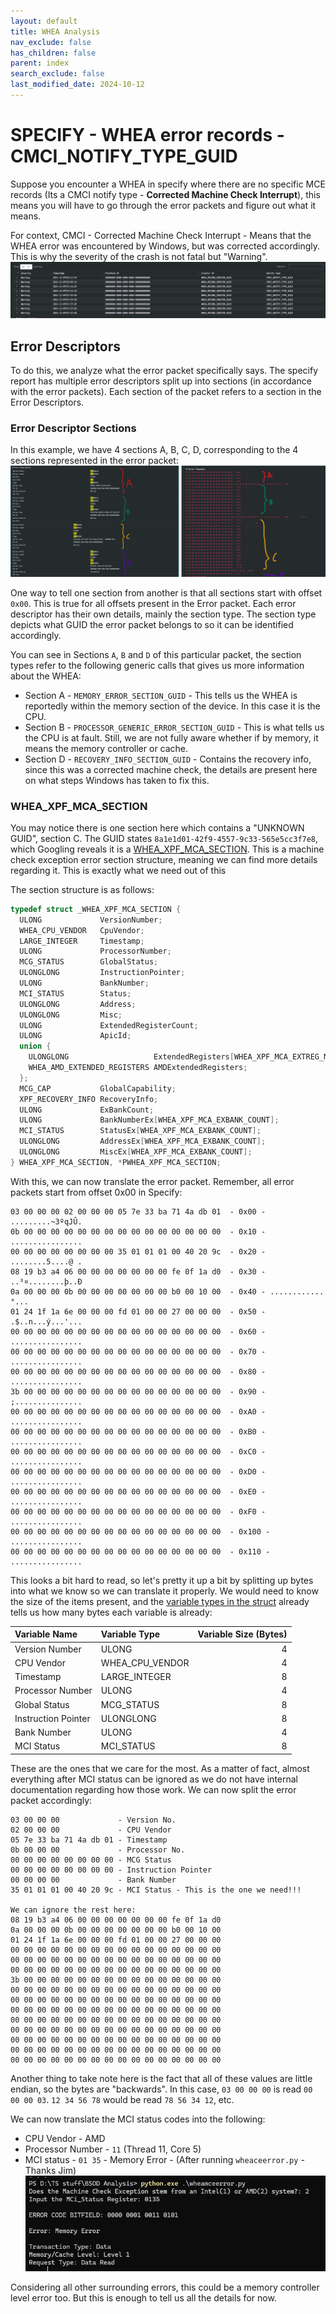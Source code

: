 ```yaml
---
layout: default
title: WHEA Analysis
nav_exclude: false
has_children: false
parent: index
search_exclude: false
last_modified_date: 2024-10-12
---
```

# SPECIFY - WHEA error records - CMCI_NOTIFY_TYPE_GUID

Suppose you encounter a WHEA in specify where there are no specific MCE records (Its a CMCI notify type - **Corrected Machine Check Interrupt**), this means you will have to go through the error packets and figure out what it means.

For context, CMCI - Corrected Machine Check Interrupt - Means that the WHEA error was encountered by Windows, but was corrected accordingly. This is why the severity of the crash is not fatal but "Warning".
![assets/img/WHEA_Analysis/WHEA_Error_Records.png](/assets/img/WHEA_Analysis/WHEA_Error_Records.png)

## Error Descriptors
To do this, we analyze what the error packet specifically says. The specify report has multiple error descriptors split up into sections (in accordance with the error packets). Each section of the packet refers to a section in the Error Descriptors.

### Error Descriptor Sections
In this example, we have 4 sections A, B, C, D, corresponding to the 4 sections represented in the error packet:
![assets/img/WHEA_Analysis/WHEA_Error_Descriptor.png](/assets/img/WHEA_Analysis/WHEA_Error_Descriptor.png)

One way to tell one section from another is that all sections start with offset `0x00`. This is true for all offsets present in the Error packet. Each error descriptor has their own details, mainly the section type. The section type depicts what GUID the error packet belongs to so it can be identified accordingly.

You can see in Sections `A`, `B` and `D` of this particular packet, the section types refer to the following generic calls that gives us more information about the WHEA:
- Section A - `MEMORY_ERROR_SECTION_GUID` - This tells us the WHEA is reportedly within the memory section of the device. In this case it is the CPU.
- Section B - `PROCESSOR_GENERIC_ERROR_SECTION_GUID` - This is what tells us the CPU is at fault. Still, we are not fully aware whether if by memory, it means the memory controller or cache.
- Section D - `RECOVERY_INFO_SECTION_GUID` - Contains the recovery info, since this was a corrected machine check, the details are present here on what steps Windows has taken to fix this.

### WHEA_XPF_MCA_SECTION
You may notice there is one section here which contains a "UNKNOWN GUID", section C. The GUID states `8a1e1d01-42f9-4557-9c33-565e5cc3f7e8`, which Googling reveals it is a [WHEA_XPF_MCA_SECTION](https://learn.microsoft.com/en-us/windows-hardware/drivers/ddi/ntddk/ns-ntddk-_whea_xpf_mca_section). This is a machine check exception error section structure, meaning we can find more details regarding it. This is exactly what we need out of this 

The section structure is as follows:
```C++
typedef struct _WHEA_XPF_MCA_SECTION {
  ULONG             VersionNumber;
  WHEA_CPU_VENDOR   CpuVendor;
  LARGE_INTEGER     Timestamp;
  ULONG             ProcessorNumber;
  MCG_STATUS        GlobalStatus;
  ULONGLONG         InstructionPointer;
  ULONG             BankNumber;
  MCI_STATUS        Status;
  ULONGLONG         Address;
  ULONGLONG         Misc;
  ULONG             ExtendedRegisterCount;
  ULONG             ApicId;
  union {
    ULONGLONG                   ExtendedRegisters[WHEA_XPF_MCA_EXTREG_MAX_COUNT];
    WHEA_AMD_EXTENDED_REGISTERS AMDExtendedRegisters;
  };
  MCG_CAP           GlobalCapability;
  XPF_RECOVERY_INFO RecoveryInfo;
  ULONG             ExBankCount;
  ULONG             BankNumberEx[WHEA_XPF_MCA_EXBANK_COUNT];
  MCI_STATUS        StatusEx[WHEA_XPF_MCA_EXBANK_COUNT];
  ULONGLONG         AddressEx[WHEA_XPF_MCA_EXBANK_COUNT];
  ULONGLONG         MiscEx[WHEA_XPF_MCA_EXBANK_COUNT];
} WHEA_XPF_MCA_SECTION, *PWHEA_XPF_MCA_SECTION;
```

With this, we can now translate the error packet. Remember, all error packets start from offset 0x00 in Specify:
```
03 00 00 00 02 00 00 00 05 7e 33 ba 71 4a db 01  - 0x00 - .........~3ºqJÛ.
0b 00 00 00 00 00 00 00 00 00 00 00 00 00 00 00  - 0x10 - ................
00 00 00 00 00 00 00 00 35 01 01 01 00 40 20 9c  - 0x20 - ........5....@ .
08 19 b3 a4 06 00 00 00 00 00 00 00 fe 0f 1a d0  - 0x30 - ..³¤........þ..Ð
0a 00 00 00 0b 00 00 00 00 00 00 00 b0 00 10 00  - 0x40 - ............°...
01 24 1f 1a 6e 00 00 00 fd 01 00 00 27 00 00 00  - 0x50 - .$..n...ý...'...
00 00 00 00 00 00 00 00 00 00 00 00 00 00 00 00  - 0x60 - ................
00 00 00 00 00 00 00 00 00 00 00 00 00 00 00 00  - 0x70 - ................
00 00 00 00 00 00 00 00 00 00 00 00 00 00 00 00  - 0x80 - ................
3b 00 00 00 00 00 00 00 00 00 00 00 00 00 00 00  - 0x90 - ;...............
00 00 00 00 00 00 00 00 00 00 00 00 00 00 00 00  - 0xA0 - ................
00 00 00 00 00 00 00 00 00 00 00 00 00 00 00 00  - 0xB0 - ................
00 00 00 00 00 00 00 00 00 00 00 00 00 00 00 00  - 0xC0 - ................
00 00 00 00 00 00 00 00 00 00 00 00 00 00 00 00  - 0xD0 - ................
00 00 00 00 00 00 00 00 00 00 00 00 00 00 00 00  - 0xE0 - ................
00 00 00 00 00 00 00 00 00 00 00 00 00 00 00 00  - 0xF0 - ................
00 00 00 00 00 00 00 00 00 00 00 00 00 00 00 00  - 0x100 - ................
00 00 00 00 00 00 00 00 00 00 00 00 00 00 00 00  - 0x110 - ................
```

This looks a bit hard to read, so let's pretty it up a bit by splitting up bytes  into what we know so we can translate it properly. We would need to know the size of the items present, and the [variable types in the struct](https://docs.rs/windows-sys/latest/windows_sys/Wdk/System/SystemServices/struct.WHEA_XPF_MCA_SECTION.html) already tells us how many bytes each variable is already:

| Variable Name               | Variable Type   | Variable Size (Bytes) |
| :-------------------------- | :-------------- | --------------------: |
| Version Number              | ULONG           |                     4 |
| CPU Vendor                  | WHEA_CPU_VENDOR |                     4 |
| Timestamp                   | LARGE_INTEGER   |                     8 |
| Processor Number            | ULONG           |                     4 |
| Global Status               | MCG_STATUS      |                     8 |
| Instruction Pointer         | ULONGLONG       |                     8 |
| Bank Number                 | ULONG           |                     4 |
| MCI Status                  | MCI_STATUS      |                     8 |

These are the ones that we care for the most. As a matter of fact, almost everything after MCI status can be ignored as we do not have internal documentation regarding how those work. We can now split the error packet accordingly:

```
03 00 00 00             - Version No.
02 00 00 00             - CPU Vendor
05 7e 33 ba 71 4a db 01 - Timestamp
0b 00 00 00             - Processor No.
00 00 00 00 00 00 00 00 - MCG Status
00 00 00 00 00 00 00 00 - Instruction Pointer
00 00 00 00             - Bank Number
35 01 01 01 00 40 20 9c - MCI Status - This is the one we need!!!

We can ignore the rest here:
08 19 b3 a4 06 00 00 00 00 00 00 00 fe 0f 1a d0
0a 00 00 00 0b 00 00 00 00 00 00 00 b0 00 10 00
01 24 1f 1a 6e 00 00 00 fd 01 00 00 27 00 00 00
00 00 00 00 00 00 00 00 00 00 00 00 00 00 00 00
00 00 00 00 00 00 00 00 00 00 00 00 00 00 00 00
00 00 00 00 00 00 00 00 00 00 00 00 00 00 00 00
3b 00 00 00 00 00 00 00 00 00 00 00 00 00 00 00
00 00 00 00 00 00 00 00 00 00 00 00 00 00 00 00
00 00 00 00 00 00 00 00 00 00 00 00 00 00 00 00
00 00 00 00 00 00 00 00 00 00 00 00 00 00 00 00
00 00 00 00 00 00 00 00 00 00 00 00 00 00 00 00
00 00 00 00 00 00 00 00 00 00 00 00 00 00 00 00
00 00 00 00 00 00 00 00 00 00 00 00 00 00 00 00
00 00 00 00 00 00 00 00 00 00 00 00 00 00 00 00
00 00 00 00 00 00 00 00 00 00 00 00 00 00 00 00
```

Another thing to take note here is the fact that all of these values are little endian, so the bytes are "backwards". In this case, `03 00 00 00` is read `00 00 00 03`. `12 34 56 78` would be read `78 56 34 12`, etc.

We can now translate the MCI status codes into the following:
- CPU Vendor - AMD
- Processor Number - `11` (Thread 11, Core 5)
- MCI status - `01 35` - Memory Error - (After running `wheaceerror.py` - Thanks Jim)
![assets/img/WHEA_Analysis/wheamcerror_python.png](/assets/img/WHEA_Analysis/wheamcerror_python.png)

Considering all other surrounding errors, this could be a memory controller level error too. But this is enough to tell us all the details for now.
